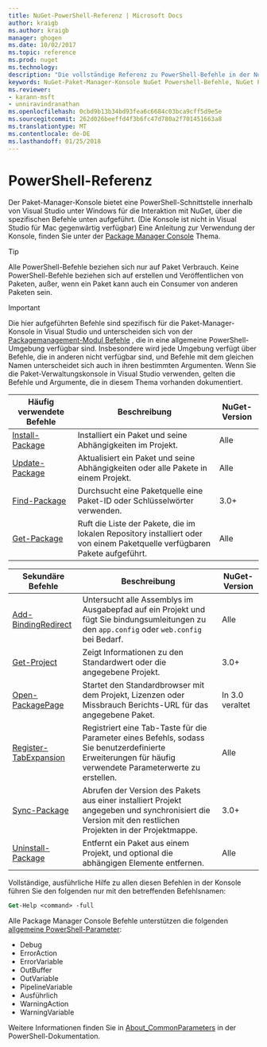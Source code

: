 ```yaml
---
title: NuGet-PowerShell-Referenz | Microsoft Docs
author: kraigb
ms.author: kraigb
manager: ghogen
ms.date: 10/02/2017
ms.topic: reference
ms.prod: nuget
ms.technology: 
description: "Die vollständige Referenz zu PowerShell-Befehle in der NuGet-Paket-Manager-Konsole in Visual Studio verfügbar."
keywords: NuGet-Paket-Manager-Konsole NuGet Powershell-Befehle, NuGet Powershell-Referenz
ms.reviewer:
- karann-msft
- unniravindranathan
ms.openlocfilehash: 0cbd9b13b34bd93fea6c6684c03bca9cff5d9e5e
ms.sourcegitcommit: 262d026beeffd4f3b6fc47d780a2f701451663a8
ms.translationtype: MT
ms.contentlocale: de-DE
ms.lasthandoff: 01/25/2018
---
```

# <a name="powershell-reference"></a>PowerShell-Referenz

Der Paket-Manager-Konsole bietet eine PowerShell-Schnittstelle innerhalb von Visual Studio unter Windows für die Interaktion mit NuGet, über die spezifischen Befehle unten aufgeführt. (Die Konsole ist nicht in Visual Studio für Mac gegenwärtig verfügbar) Eine Anleitung zur Verwendung der Konsole, finden Sie unter der [Package Manager Console](../tools/package-manager-console.md) Thema.

> [!Tip]
> Alle PowerShell-Befehle beziehen sich nur auf Paket Verbrauch. Keine PowerShell-Befehle beziehen sich auf erstellen und Veröffentlichen von Paketen, außer, wenn ein Paket kann auch ein Consumer von anderen Paketen sein.

> [!Important]
> Die hier aufgeführten Befehle sind spezifisch für die Paket-Manager-Konsole in Visual Studio und unterscheiden sich von der [Packagemanagement-Modul Befehle](/powershell/module/packagemanagement/?view=powershell-6) , die in eine allgemeine PowerShell-Umgebung verfügbar sind. Insbesondere wird jede Umgebung verfügt über Befehle, die in anderen nicht verfügbar sind, und Befehle mit dem gleichen Namen unterscheidet sich auch in ihren bestimmten Argumenten. Wenn Sie die Paket-Verwaltungskonsole in Visual Studio verwenden, gelten die Befehle und Argumente, die in diesem Thema vorhanden dokumentiert.

| Häufig verwendete Befehle | Beschreibung | NuGet-Version |
| --- | --- | --- |
| [Install-Package](ps-ref-install-package.md) | Installiert ein Paket und seine Abhängigkeiten im Projekt. | Alle |
| [Update-Package](ps-ref-update-package.md) | Aktualisiert ein Paket und seine Abhängigkeiten oder alle Pakete in einem Projekt. | Alle |
| [Find-Package](ps-ref-find-package.md) | Durchsucht eine Paketquelle eine Paket-ID oder Schlüsselwörter verwenden. | 3.0+ |
| [Get-Package](ps-ref-get-package.md) | Ruft die Liste der Pakete, die im lokalen Repository installiert oder von einem Paketquelle verfügbaren Pakete aufgeführt. | Alle |

| Sekundäre Befehle | Beschreibung | NuGet-Version |
| --- | --- | --- |
| [Add-BindingRedirect](ps-ref-add-bindingredirect.md) | Untersucht alle Assemblys im Ausgabepfad auf ein Projekt und fügt Sie bindungsumleitungen zu den `app.config` oder `web.config` bei Bedarf. | Alle |
| [Get-Project](ps-ref-get-project.md) | Zeigt Informationen zu den Standardwert oder die angegebene Projekt. | 3.0+ |
| [Open-PackagePage](ps-ref-open-packagepage.md) | Startet den Standardbrowser mit dem Projekt, Lizenzen oder Missbrauch Berichts-URL für das angegebene Paket. | In 3.0 veraltet |
| [Register-TabExpansion](ps-ref-register-tabexpansion.md) | Registriert eine Tab-Taste für die Parameter eines Befehls, sodass Sie benutzerdefinierte Erweiterungen für häufig verwendete Parameterwerte zu erstellen. | Alle |
| [Sync-Package](ps-ref-sync-package.md) | Abrufen der Version des Pakets aus einer installiert Projekt angegeben und synchronisiert die Version mit den restlichen Projekten in der Projektmappe. | 3.0+ |
| [Uninstall-Package](ps-ref-uninstall-package.md) | Entfernt ein Paket aus einem Projekt, und optional die abhängigen Elemente entfernen. | Alle |

Vollständige, ausführliche Hilfe zu allen diesen Befehlen in der Konsole führen Sie den folgenden nur mit den betreffenden Befehlsnamen:

```ps
Get-Help <command> -full
```

Alle Package Manager Console Befehle unterstützen die folgenden [allgemeine PowerShell-Parameter](http://go.microsoft.com/fwlink/?LinkID=113216):

- Debug
- ErrorAction
- ErrorVariable
- OutBuffer
- OutVariable
- PipelineVariable
- Ausführlich
- WarningAction
- WarningVariable

Weitere Informationen finden Sie in [About_CommonParameters](http://go.microsoft.com/fwlink/?LinkID=113216) in der PowerShell-Dokumentation.
